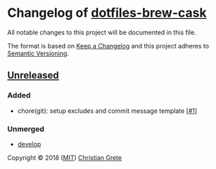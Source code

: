 # Changelog of [dotfiles-brew-cask][github-url]

All notable changes to this project will be documented in this file.

The format is based on [Keep a Changelog][keep-a-changelog-url] and this project adheres to [Semantic Versioning][semver-url].

## [Unreleased]

### Added

- chore(git): setup excludes and commit message template [[#1](https://github.com/ChristianGrete/dotfiles-brew-cask/pull/1)]

### Unmerged

- [develop]

[Unreleased]: https://github.com/ChristianGrete/dotfiles-brew-cask/compare/2491ed49a82abf57d4ab84bf40b6d3adbb37fc10...develop
[develop]: https://github.com/ChristianGrete/dotfiles-brew-cask/compare/master...develop

Copyright © 2018 ([MIT](LICENSE.md)) [Christian Grete](https://christiangrete.com)

[github-url]: https://github.com/ChristianGrete/dotfiles-brew-cask
[keep-a-changelog-url]: http://keepachangelog.com/en/1.0.0/
[semver-url]: http://semver.org/spec/v2.0.0.html